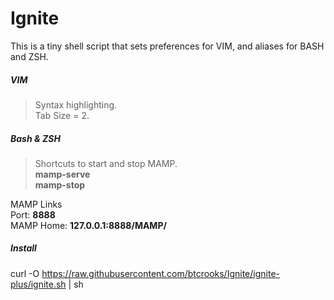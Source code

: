 Ignite
======

This is a tiny shell script that sets preferences for VIM, and aliases for BASH and ZSH.

##### VIM #####
>Syntax highlighting.  
>Tab Size = 2.  

##### Bash & ZSH #####  
>Shortcuts to start and stop MAMP.  
>**mamp-serve**  
>**mamp-stop**  

MAMP Links  
Port: **8888**  
MAMP Home: **127.0.0.1:8888/MAMP/**

##### Install #####
curl -O https://raw.githubusercontent.com/btcrooks/Ignite/ignite-plus/ignite.sh | sh
